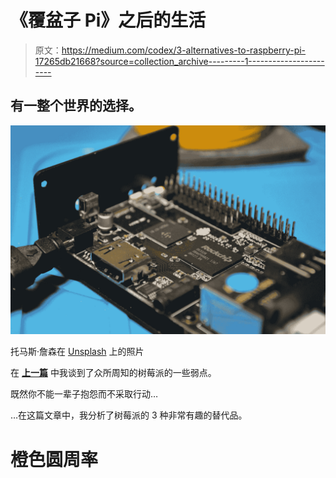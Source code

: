# 《覆盆子 Pi》之后的生活

> 原文：<https://medium.com/codex/3-alternatives-to-raspberry-pi-17265db21668?source=collection_archive---------1----------------------->

## 有一整个世界的选择。

![](img/b5738fcaea83ebf777ff660f4136b0e5.png)

托马斯·詹森在 [Unsplash](https://unsplash.com?utm_source=medium&utm_medium=referral) 上的照片

在 [**上一篇**](https://carlosaldea.medium.com/3-reasons-you-should-scorn-your-raspberry-pi-92bfab59537) 中我谈到了众所周知的树莓派的一些弱点。

既然你不能一辈子抱怨而不采取行动…

…在这篇文章中，我分析了树莓派的 3 种非常有趣的替代品。

# 橙色圆周率